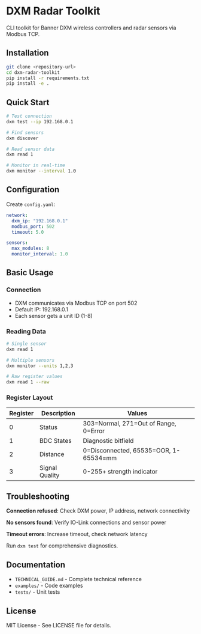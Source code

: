 # DXM Radar Toolkit

CLI toolkit for Banner DXM wireless controllers and radar sensors via Modbus TCP.

## Installation

```bash
git clone <repository-url>
cd dxm-radar-toolkit
pip install -r requirements.txt
pip install -e .
```

## Quick Start

```bash
# Test connection
dxm test --ip 192.168.0.1

# Find sensors
dxm discover

# Read sensor data
dxm read 1

# Monitor in real-time
dxm monitor --interval 1.0
```

## Configuration

Create `config.yaml`:
```yaml
network:
  dxm_ip: "192.168.0.1"
  modbus_port: 502
  timeout: 5.0

sensors:
  max_modules: 8
  monitor_interval: 1.0
```

## Basic Usage

### Connection
- DXM communicates via Modbus TCP on port 502
- Default IP: 192.168.0.1
- Each sensor gets a unit ID (1-8)

### Reading Data
```bash
# Single sensor
dxm read 1

# Multiple sensors
dxm monitor --units 1,2,3

# Raw register values
dxm read 1 --raw
```

### Register Layout
| Register | Description | Values |
|----------|-------------|---------|
| 0 | Status | 303=Normal, 271=Out of Range, 0=Error |
| 1 | BDC States | Diagnostic bitfield |
| 2 | Distance | 0=Disconnected, 65535=OOR, 1-65534=mm |
| 3 | Signal Quality | 0-255+ strength indicator |

## Troubleshooting

**Connection refused**: Check DXM power, IP address, network connectivity

**No sensors found**: Verify IO-Link connections and sensor power

**Timeout errors**: Increase timeout, check network latency

Run `dxm test` for comprehensive diagnostics.

## Documentation

- `TECHNICAL_GUIDE.md` - Complete technical reference
- `examples/` - Code examples
- `tests/` - Unit tests

## License

MIT License - See LICENSE file for details.